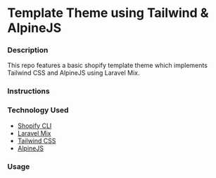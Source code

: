 # Template Theme using Tailwind & AlpineJS

### Description

This repo features a basic shopify template theme which implements Tailwind CSS and AlpineJS using Laravel Mix.

### Instructions



### Technology Used

- [Shopify CLI](https://shopify.dev/docs/themes/tools/cli)
- [Laravel Mix](https://laravel-mix.com/)
- [Tailwind CSS](https://tailwindcss.com/)
- [AlpineJS](https://alpinejs.dev/)

### Usage

